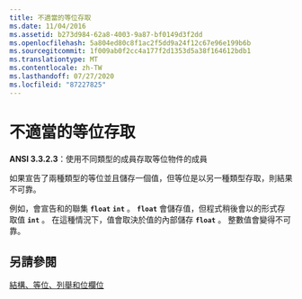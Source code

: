 ```yaml
---
title: 不適當的等位存取
ms.date: 11/04/2016
ms.assetid: b273d984-62a8-4003-9a87-bf0149d3f2dd
ms.openlocfilehash: 5a804ed80c8f1ac2f5dd9a24f12c67e96e199b6b
ms.sourcegitcommit: 1f009ab0f2cc4a177f2d1353d5a38f164612bdb1
ms.translationtype: MT
ms.contentlocale: zh-TW
ms.lasthandoff: 07/27/2020
ms.locfileid: "87227825"
---
```

# <a name="improper-access-to-a-union"></a>不適當的等位存取

**ANSI 3.3.2.3**：使用不同類型的成員存取等位物件的成員

如果宣告了兩種類型的等位並且儲存一個值，但等位是以另一種類型存取，則結果不可靠。

例如，會宣告和的聯集 **`float`** **`int`** 。 **`float`** 會儲存值，但程式稍後會以的形式存取值 **`int`** 。 在這種情況下，值會取決於值的內部儲存 **`float`** 。 整數值會變得不可靠。

## <a name="see-also"></a>另請參閱

[結構、等位、列舉和位欄位](../c-language/structures-unions-enumerations-and-bit-fields.md)

